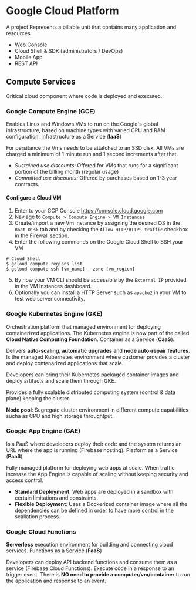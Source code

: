 # Google Cloud Platform

A project Represents a billable unit that contains many application and resources.

- Web Console
- Cloud Shell & SDK (administrators / DevOps)
- Mobile App
- REST API

## Compute Services

Critical cloud component where code is deployed and executed.

### Google Compute Engine (GCE)

Enables Linux and Windows VMs to run on the Google´s global infrastructure, based on machine types with varied CPU and RAM configuration. Infrastructure as a Service (**IaaS**)

For persitance the Vms needs to be attatched to an SSD disk. All VMs are charged a minimum of 1 minute run and 1 second increments after that.

- _Sustained use discounts:_ Offered for VMs that runs for a significant portion of the billing month (regular usage)
- _Committed use discounts:_ Offered by purchases based on 1-3 year contracts.

#### Configure a Cloud VM

1. Enter to your GCP Console https://console.cloud.google.com
2. Naviage to `Compute > Compute Engine > VM Instances`
3. Create/import a new Vm instance by assigning the desired OS in the `Boot Disk` tab and by checking the `Allow HTTP/HTTPS traffic` checkbox in the Firewall section.
4. Enter the following commands on the Google Cloud Shell to SSH your VM

```
# Cloud Shell
$ gcloud compute regions list
$ gcloud compute ssh [vm_name] --zone [vm_region]
```

5. By now your VM CLI should be accessible by the `External IP` provided in the VM Instances dashboard.
6. Optionally you can install a HTTP Server such as `apache2` in your VM to test web server connectivity.

### Google Kubernetes Engine (GKE)

Orchestration platform that managed environment for deploying containerized applications. The Kubernetes engine is now part of the called **Cloud Native Computing Foundation**. Container as a Service (**CaaS**).

Delivers **auto-scaling**, **automatic upgrades** and **node auto-repair features**. Is the managed Kubernetes environment where customer provides a cluster and deploy contenarized applications that scale.

Developers can bring their Kubernetes packaged container images and deploy artifacts and scale them through GKE.

Provides a fully scalable distributed computing system (control & data plane) keeping the cluster.

**Node pool**: Segregate cluster environment in different compute capabilities sucha as CPU and high storage throughtput.

### Google App Engine (GAE)

Is a PaaS where developers deploy their code and the system returns an URL where the app is running (Firebase hosting). Platform as a Service (**PaaS**)

Fully managed platform for deploying web apps at scale. When traffic increase the App Engine is capable of scaling without keeping security and access control.

- **Standard Deployment**: Web apps are deployed in a sandbox with certain limitations and constraints.
- **Flexible Deployment**: Uses a Dockerized container image where all the dependencies can be defined in order to have more control in the scallation process.

### Google Cloud Functions

**Serverless** execution environment for building and connecting cloud services. Functions as a Service (**FaaS**)

Developers can deploy API backend functions and consume them as a service (Firebase Cloud Functions). Execute code in a response to an trigger event. There is **NO need to provide a computer/vm/container** to run the application and response to an event.
